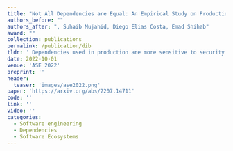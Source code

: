 ```yaml
---
title: "Not All Dependencies are Equal: An Empirical Study on Production Dependencies in NPM"
authors_before: ""
authors_after: ", Suhaib Mujahid, Diego Elias Costa, Emad Shihab"
award: ""
collection: publications
permalink: /publication/dib
tldr: ' Dependencies used in production are more sensitive to security exposure and should be prioritized. However, current tools lack the appropriate support in identifying production dependencies.'
date: 2022-10-01
venue: 'ASE 2022'
preprint: ''
header: 
  teaser: 'images/ase2022.png'
paper: 'https://arxiv.org/abs/2207.14711'
code: '' 
link: ''
video: ''
categories:
  - Software engineering
  - Dependencies
  - Software Ecosystems
---
```

